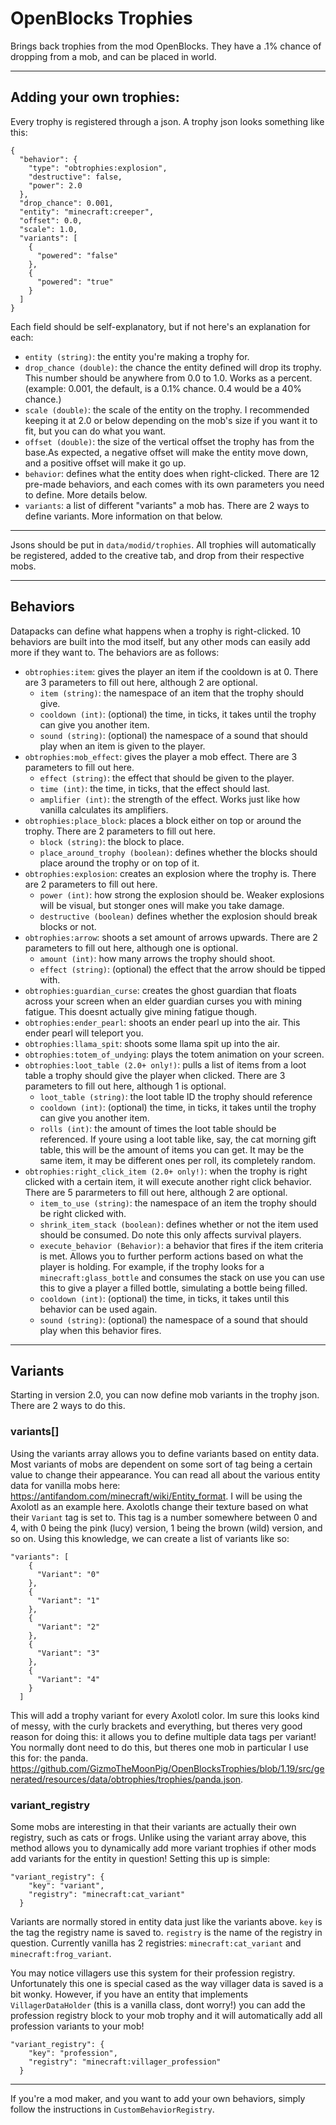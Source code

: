 # OpenBlocks Trophies

Brings back trophies from the mod OpenBlocks. They have a .1% chance of dropping from a mob, and can be placed in world.

---
## Adding your own trophies:

Every trophy is registered through a json. A trophy json looks something like this:

```
{
  "behavior": {
    "type": "obtrophies:explosion",
    "destructive": false,
    "power": 2.0
  },
  "drop_chance": 0.001,
  "entity": "minecraft:creeper",
  "offset": 0.0,
  "scale": 1.0,
  "variants": [
    {
      "powered": "false"
    },
    {
      "powered": "true"
    }
  ]
}
```

Each field should be self-explanatory, but if not here's an explanation for each:
- `entity (string)`: the entity you're making a trophy for.
- `drop_chance (double)`: the chance the entity defined will drop its trophy. This number should be anywhere from 0.0 to 1.0. Works as a percent. (example: 0.001, the default, is a 0.1% chance. 0.4 would be a 40% chance.)
- `scale (double)`: the scale of the entity on the trophy. I recommended keeping it at 2.0 or below depending on the mob's size if you want it to fit, but you can do what you want.
- `offset (double)`: the size of the vertical offset the trophy has from the base.As expected, a negative offset will make the entity move down, and a positive offset will make it go up.
- `behavior`: defines what the entity does when right-clicked. There are 12 pre-made behaviors, and each comes with its own parameters you need to define. More details below.
- `variants`: a list of different "variants" a mob has. There are 2 ways to define variants. More information on that below.
---
Jsons should be put in `data/modid/trophies`. All trophies will automatically be registered, added to the creative tab, and drop from their respective mobs.

---

## Behaviors
Datapacks can define what happens when a trophy is right-clicked. 10 behaviors are built into the mod itself, but any other mods can easily add more if they want to. The behaviors are as follows:
- `obtrophies:item`: gives the player an item if the cooldown is at 0. There are 3 parameters to fill out here, although 2 are optional.
  - `item (string)`: the namespace of an item that the trophy should give.
  - `cooldown (int)`: (optional) the time, in ticks, it takes until the trophy can give you another item.
  - `sound (string)`: (optional) the namespace of a sound that should play when an item is given to the player.
- `obtrophies:mob_effect`: gives the player a mob effect. There are 3 parameters to fill out here.
  - `effect (string)`: the effect that should be given to the player.
  - `time (int)`: the time, in ticks, that the effect should last.
  - `amplifier (int)`: the strength of the effect. Works just like how vanilla calculates its amplifiers.
- `obtrophies:place_block`: places a block either on top or around the trophy. There are 2 parameters to fill out here.
  - `block (string)`: the block to place.
  - `place_around_trophy (boolean)`: defines whether the blocks should place around the trophy or on top of it.
- `obtrophies:explosion`: creates an explosion where the trophy is. There are 2 parameters to fill out here.
  - `power (int)`: how strong the explosion should be. Weaker explosions will be visual, but stonger ones will make you take damage.
  - `destructive (boolean)` defines whether the explosion should break blocks or not.
- `obtrophies:arrow`: shoots a set amount of arrows upwards. There are 2 parameters to fill out here, although one is optional.
  - `amount (int)`: how many arrows the trophy should shoot.
  - `effect (string)`: (optional) the effect that the arrow should be tipped with.
- `obtrophies:guardian_curse`: creates the ghost guardian that floats across your screen when an elder guardian curses you with mining fatigue. This doesnt actually give mining fatigue though.
- `obtrophies:ender_pearl`: shoots an ender pearl up into the air. This ender pearl will teleport you.
- `obtrophies:llama_spit`: shoots some llama spit up into the air.
- `obtrophies:totem_of_undying`: plays the totem animation on your screen.
- `obtrophies:loot_table (2.0+ only!)`: pulls a list of items from a loot table a trophy should give the player when clicked. There are 3 parameters to fill out here, although 1 is optional.
	- `loot_table (string)`: the loot table ID the trophy should reference
	- `cooldown (int)`: (optional) the time, in ticks, it takes until the trophy can give you another item.
	- `rolls (int)`: the amount of times the loot table should be referenced. If youre using a loot table like, say, the cat morning gift table, this will be the amount of items you can get. It may be the same item, it may be different ones per roll, its completely random.
- `obtrophies:right_click_item (2.0+ only!)`: when the trophy is right clicked with a certain item, it will execute another right click behavior. There are 5 pararmeters to fill out here, although 2 are optional.
	- `item_to_use (string)`: the namespace of an item the trophy should be right clicked with.
	- `shrink_item_stack (boolean)`: defines whether or not the item used should be consumed. Do note this only affects survival players.
	- `execute_behavior (Behavior)`: a behavior that fires if the item criteria is met. Allows you to further perform actions based on what the player is holding. For example, if the trophy looks for a `minecraft:glass_bottle` and consumes the stack on use you can use this to give a player a filled bottle, simulating a bottle being filled.
	- `cooldown (int)`: (optional) the time, in ticks, it takes until this behavior can be used again.
	- `sound (string)`: (optional) the namespace of a sound that should play when this behavior fires.
---

## Variants
Starting in version 2.0, you can now define mob variants in the trophy json. There are 2 ways to do this.

### variants[]
Using the variants array allows you to define variants based on entity data. Most variants of mobs are dependent on some sort of tag being a certain value to change their appearance. You can read all about the various entity data for vanilla mobs here: https://antifandom.com/minecraft/wiki/Entity_format. I will be using the Axolotl as an example here.
Axolotls change their texture based on what their `Variant` tag is set to. This tag is a number somewhere between 0 and 4, with 0 being the pink (lucy) version, 1 being the brown (wild) version, and so on. Using this knowledge, we can create a list of variants like so:
```
"variants": [
    {
      "Variant": "0"
    },
    {
      "Variant": "1"
    },
    {
      "Variant": "2"
    },
    {
      "Variant": "3"
    },
    {
      "Variant": "4"
    }
  ]
```
This will add a trophy variant for every Axolotl color. Im sure this looks kind of messy, with the curly brackets and everything, but theres very good reason for doing this: it allows you to define multiple data tags per variant! You normally dont need to do this, but theres one mob in particular I use this for: the panda. https://github.com/GizmoTheMoonPig/OpenBlocksTrophies/blob/1.19/src/generated/resources/data/obtrophies/trophies/panda.json.

### variant_registry
Some mobs are interesting in that their variants are actually their own registry, such as cats or frogs. Unlike using the variant array above, this method allows you to dynamically add more variant trophies if other mods add variants for the entity in question! Setting this up is simple:
```
"variant_registry": {
    "key": "variant",
    "registry": "minecraft:cat_variant"
  }
```
Variants are normally stored in entity data just like the variants above. `key` is the tag the registry name is saved to. `registry` is the name of the registry in question. Currently vanilla has 2 registries: `minecraft:cat_variant` and `minecraft:frog_variant`.

You may notice villagers use this system for their profession registry. Unfortunately this one is special cased as the way villager data is saved is a bit wonky. However, if you have an entity that implements `VillagerDataHolder` (this is a vanilla class, dont worry!) you can add the profession registry block to your mob trophy and it will automatically add all profession variants to your mob!
```
"variant_registry": {
    "key": "profession",
    "registry": "minecraft:villager_profession"
  }
```
---
If you're a mod maker, and you want to add your own behaviors, simply follow the instructions in `CustomBehaviorRegistry`.
